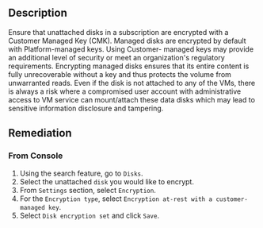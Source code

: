 ## Description

Ensure that unattached disks in a subscription are encrypted with a Customer Managed Key (CMK). Managed disks are encrypted by default with Platform-managed keys. Using Customer- managed keys may provide an additional level of security or meet an organization's regulatory requirements. Encrypting managed disks ensures that its entire content is fully unrecoverable without a key and thus protects the volume from unwarranted reads. Even if the disk is not attached to any of the VMs, there is always a risk where a compromised user account with administrative access to VM service can mount/attach these data disks which may lead to sensitive information disclosure and tampering.

## Remediation

### From Console

1. Using the search feature, go to `Disks`.
2. Select the unattached `disk` you would like to encrypt.
3. From `Settings` section, select `Encryption`.
4. For the `Encryption type`, select `Encryption at-rest with a customer-managed key`.
5. Select `Disk encryption set` and click `Save`.